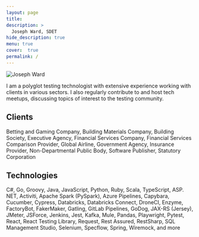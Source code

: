 ```yaml
---
layout: page
title:
description: >
  Joseph Ward, SDET
hide_description: true
menu: true
cover:  true 
permalink: /
---
```


<hy-img src="/assets/img/josephward.jpeg" class="avatar" 
    alt="Joseph Ward" 
    srcset="/assets/img/josephward.jpeg 1x,/assets/img/josephward.jpeg 2x" 
    root-margin="512px">
</hy-img>

<noscript>
    <img data-ignore src="/assets/img/josephward.jpeg" class="avatar" 
        alt="Joseph Ward" 
        srcset="/assets/img/josephward.jpeg 1x,/assets/img/josephward.jpeg 2x" />
</noscript>

I am a polyglot testing technologist with extensive experience working with clients in various sectors. I also regularly contribute to and host tech meetups, discussing topics of interest to the testing community.

## Clients

Betting and Gaming Company, Building Materials Company, Building Society, Executive Agency, Financial Services Company, Financial Services Comparison Provider, Global Airline, Government Agency, Insurance Provider, Non-Departmental Public Body, Software Publisher, Statutory Corporation

## Technologies

C#, Go, Groovy, Java, JavaScript, Python, Ruby, Scala, TypeScript, ASP. NET, Activiti, Apache Spark (PySpark), Azure Pipelines, Capybara, Cucumber, Cypress, Databricks, Databricks Connect, DroneCI, Enzyme, FactoryBot, FakerMaker, Gatling, GitLab Pipelines, GoDog, JAX-RS (Jersey), JMeter, JSForce, Jenkins, Jest, Kafka, Mule, Pandas, Playwright, Pytest, React, React Testing Library, Request, Rest Assured, RestSharp, SQL Management Studio, Selenium, Specflow, Spring, Wiremock, and more
